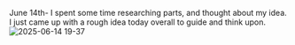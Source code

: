 June 14th-
I spent some time researching parts, and thought about my idea. I just came up with a rough idea today overall to guide and think upon.
![2025-06-14 19-37](https://github.com/user-attachments/assets/90c46e42-cd4e-4ce4-a20a-46a0cbb19715)
